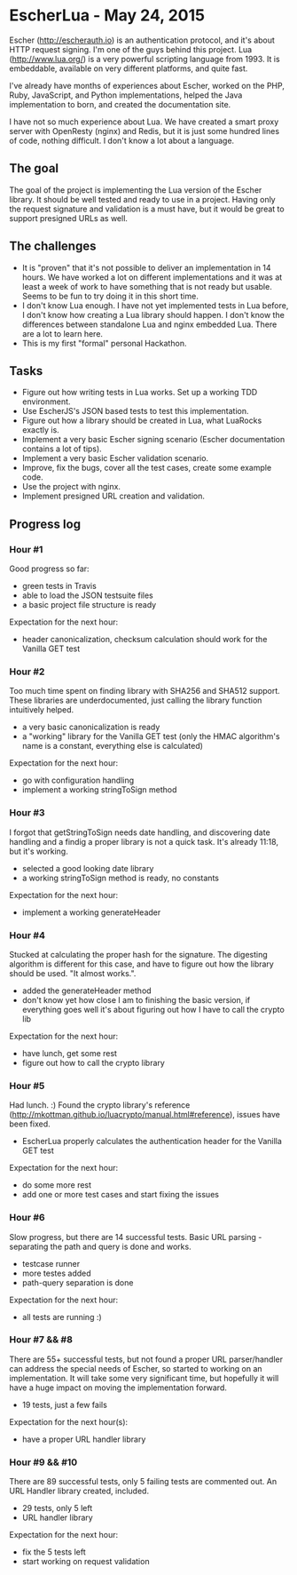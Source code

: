 # EscherLua - May 24, 2015

Escher (http://escherauth.io) is an authentication protocol, and it's about HTTP request signing. I'm one of the guys
behind this project. Lua (http://www.lua.org/) is a very powerful scripting language from 1993. It is embeddable,
available on very different platforms, and quite fast.

I've already have months of experiences about Escher, worked on the PHP, Ruby, JavaScript, and Python implementations,
helped the Java implementation to born, and created the documentation site.

I have not so much experience about Lua. We have created a smart proxy server with OpenResty (nginx) and Redis, but
it is just some hundred lines of code, nothing difficult. I don't know a lot about a language.

## The goal

The goal of the project is implementing the Lua version of the Escher library. It should be well tested and ready
to use in a project. Having only the request signature and validation is a must have, but it would be great to
support presigned URLs as well.

## The challenges

- It is "proven" that it's not possible to deliver an implementation in 14 hours. We have worked a lot on different
  implementations and it was at least a week of work to have something that is not ready but usable. Seems to be fun
  to try doing it in this short time.
- I don't know Lua enough. I have not yet implemented tests in Lua before, I don't know how creating a Lua library
  should happen. I don't know the differences between standalone Lua and nginx embedded Lua. There are a lot to
  learn here.
- This is my first "formal" personal Hackathon.

## Tasks

- Figure out how writing tests in Lua works. Set up a working TDD environment.
- Use EscherJS's JSON based tests to test this implementation.
- Figure out how a library should be created in Lua, what LuaRocks exactly is.
- Implement a very basic Escher signing scenario (Escher documentation contains a lot of tips).
- Implement a very basic Escher validation scenario.
- Improve, fix the bugs, cover all the test cases, create some example code.
- Use the project with nginx.
- Implement presigned URL creation and validation.

## Progress log

### Hour #1

Good progress so far:

- green tests in Travis
- able to load the JSON testsuite files
- a basic project file structure is ready

Expectation for the next hour:

- header canonicalization, checksum calculation should work for the Vanilla GET test

### Hour #2

Too much time spent on finding library with SHA256 and SHA512 support. These libraries are underdocumented, just calling
the library function intuitively helped.

- a very basic canonicalization is ready
- a "working" library for the Vanilla GET test (only the HMAC algorithm's name is a constant, everything else is calculated)

Expectation for the next hour:

- go with configuration handling
- implement a working stringToSign method

### Hour #3

I forgot that getStringToSign needs date handling, and discovering date handling and a findig a proper library is not a quick
task. It's already 11:18, but it's working.

- selected a good looking date library
- a working stringToSign method is ready, no constants

Expectation for the next hour:

- implement a working generateHeader

### Hour #4

Stucked at calculating the proper hash for the signature. The digesting algorithm is different for this case, and have to
figure out how the library should be used. "It almost works.".

- added the generateHeader method
- don't know yet how close I am to finishing the basic version, if everything goes well it's about figuring out how I have to call the crypto lib

Expectation for the next hour:

- have lunch, get some rest
- figure out how to call the crypto library

### Hour #5

Had lunch. :) Found the crypto library's reference (http://mkottman.github.io/luacrypto/manual.html#reference), issues have been fixed.

- EscherLua properly calculates the authentication header for the Vanilla GET test

Expectation for the next hour:

- do some more rest
- add one or more test cases and start fixing the issues

### Hour #6

Slow progress, but there are 14 successful tests. Basic URL parsing - separating the path and query is done and works.

- testcase runner
- more testes added
- path-query separation is done

Expectation for the next hour:

- all tests are running :)

### Hour #7 && #8

There are 55+ successful tests, but not found a proper URL parser/handler can address the special needs of Escher, so started to working on
an implementation. It will take some very significant time, but hopefully it will have a huge impact on moving the implementation forward.

- 19 tests, just a few fails

Expectation for the next hour(s):

- have a proper URL handler library


### Hour #9 && #10

There are 89 successful tests, only 5 failing tests are commented out. An URL Handler library created, included.

- 29 tests, only 5 left
- URL handler library

Expectation for the next hour:

- fix the 5 tests left
- start working on request validation
